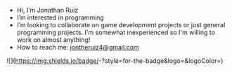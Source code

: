 - Hi, I’m Jonathan Ruiz
- I’m interested in programming
- I’m looking to collaborate on game development projects or just general programming projects. I'm somewhat inexperienced so I'm willing to work on almost anything!
- How to reach me: jontheruiz4@gmail.com

![<Badge Name>](https://img.shields.io/badge/<Badge Text>-<Background Color>?style=for-the-badge&logo=<Icon Name>&logoColor=<Logo Color>)
